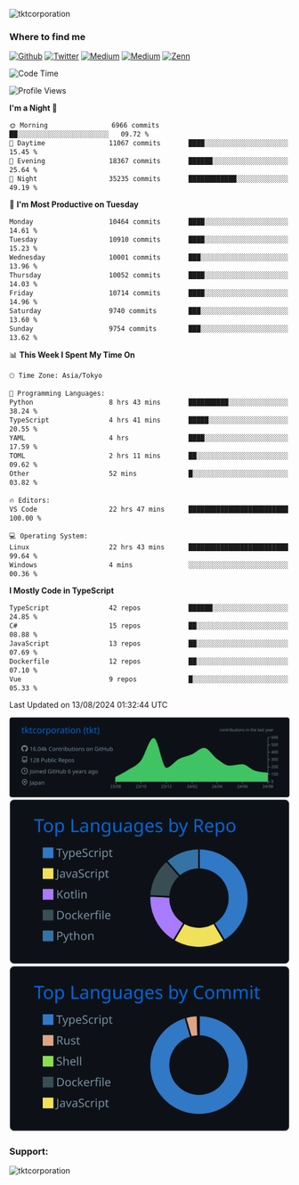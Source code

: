 <p align="left"> <img src="https://komarev.com/ghpvc/?username=tktcorporation&label=Profile%20views&color=0e75b6&style=flat" alt="tktcorporation" /> </p>

<h3>Where to find me</h3>
<p>
<a href="https://github.com/tktcorporation" target="_blank"><img alt="Github" src="https://img.shields.io/badge/GitHub-%2312100E.svg?&style=for-the-badge&logo=Github&logoColor=white" /></a>
<a href="https://twitter.com/tktcorporation" target="_blank"><img alt="Twitter" src="https://img.shields.io/badge/twitter-%231DA1F2.svg?&style=for-the-badge&logo=twitter&logoColor=white" /></a>
<a href="https://www.linkedin.com/in/tktcorporation" target="_blank"><img alt="Medium" src="https://img.shields.io/badge/linkdin-0a66c2.svg?&style=for-the-badge&logo=linkedin&logoColor=white" /></a>
<a href="https://qiita.com/tktcorporation" target="_blank"><img alt="Medium" src="https://img.shields.io/badge/qiita-55C500.svg?&style=for-the-badge&logo=qiita&logoColor=white" /></a>
<a href="https://zenn.dev/tktcorporation" target="_blank"><img alt="Zenn" src="https://img.shields.io/badge/Zenn-3EA8FF.svg?&style=for-the-badge&logo=Zenn&logoColor=white" /></a>
</p>
  
<!--START_SECTION:waka-->
![Code Time](http://img.shields.io/badge/Code%20Time-1%2C682%20hrs%2015%20mins-blue)

![Profile Views](http://img.shields.io/badge/Profile%20Views-0-blue)

**I'm a Night 🦉** 

```text
🌞 Morning                6966 commits        ██░░░░░░░░░░░░░░░░░░░░░░░   09.72 % 
🌆 Daytime                11067 commits       ████░░░░░░░░░░░░░░░░░░░░░   15.45 % 
🌃 Evening                18367 commits       ██████░░░░░░░░░░░░░░░░░░░   25.64 % 
🌙 Night                  35235 commits       ████████████░░░░░░░░░░░░░   49.19 % 
```
📅 **I'm Most Productive on Tuesday** 

```text
Monday                   10464 commits       ████░░░░░░░░░░░░░░░░░░░░░   14.61 % 
Tuesday                  10910 commits       ████░░░░░░░░░░░░░░░░░░░░░   15.23 % 
Wednesday                10001 commits       ███░░░░░░░░░░░░░░░░░░░░░░   13.96 % 
Thursday                 10052 commits       ████░░░░░░░░░░░░░░░░░░░░░   14.03 % 
Friday                   10714 commits       ████░░░░░░░░░░░░░░░░░░░░░   14.96 % 
Saturday                 9740 commits        ███░░░░░░░░░░░░░░░░░░░░░░   13.60 % 
Sunday                   9754 commits        ███░░░░░░░░░░░░░░░░░░░░░░   13.62 % 
```


📊 **This Week I Spent My Time On** 

```text
🕑︎ Time Zone: Asia/Tokyo

💬 Programming Languages: 
Python                   8 hrs 43 mins       ██████████░░░░░░░░░░░░░░░   38.24 % 
TypeScript               4 hrs 41 mins       █████░░░░░░░░░░░░░░░░░░░░   20.55 % 
YAML                     4 hrs               ████░░░░░░░░░░░░░░░░░░░░░   17.59 % 
TOML                     2 hrs 11 mins       ██░░░░░░░░░░░░░░░░░░░░░░░   09.62 % 
Other                    52 mins             █░░░░░░░░░░░░░░░░░░░░░░░░   03.82 % 

🔥 Editors: 
VS Code                  22 hrs 47 mins      █████████████████████████   100.00 % 

💻 Operating System: 
Linux                    22 hrs 43 mins      █████████████████████████   99.64 % 
Windows                  4 mins              ░░░░░░░░░░░░░░░░░░░░░░░░░   00.36 % 
```

**I Mostly Code in TypeScript** 

```text
TypeScript               42 repos            ██████░░░░░░░░░░░░░░░░░░░   24.85 % 
C#                       15 repos            ██░░░░░░░░░░░░░░░░░░░░░░░   08.88 % 
JavaScript               13 repos            ██░░░░░░░░░░░░░░░░░░░░░░░   07.69 % 
Dockerfile               12 repos            ██░░░░░░░░░░░░░░░░░░░░░░░   07.10 % 
Vue                      9 repos             █░░░░░░░░░░░░░░░░░░░░░░░░   05.33 % 
```




 Last Updated on 13/08/2024 01:32:44 UTC
<!--END_SECTION:waka-->

[![](https://raw.githubusercontent.com/tktcorporation/tktcorporation/master/profile-summary-card-output/github_dark/0-profile-details.svg)](https://github.com/vn7n24fzkq/github-profile-summary-cards)
[![](https://raw.githubusercontent.com/tktcorporation/tktcorporation/master/profile-summary-card-output/github_dark/1-repos-per-language.svg)](https://github.com/vn7n24fzkq/github-profile-summary-cards) [![](https://raw.githubusercontent.com/tktcorporation/tktcorporation/master/profile-summary-card-output/github_dark/2-most-commit-language.svg)](https://github.com/vn7n24fzkq/github-profile-summary-cards)

<h3 align="left">Support:</h3>
<p><a href="https://www.buymeacoffee.com/tktcorporation"> <img align="left" src="https://cdn.buymeacoffee.com/buttons/v2/default-yellow.png" height="50" width="210" alt="tktcorporation" /></a></p><br><br>
